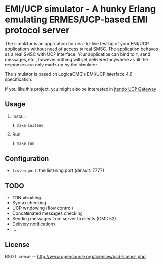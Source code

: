 EMI/UCP simulator - A hunky Erlang emulating ERMES/UCP-based EMI protocol server
================================================================================

The simulator is an application for near-to-live testing of your EMI/UCP
applications without need of access to real SMSC. The application behaves as
a real SMSC with UCP interface. Your application can bind to it, send messages,
etc., however nothing will get delivered anywhere as all the responses are
only made-up by the simulator.

The simulator is based on LogicaCMG's EMI/UCP interface 4.6 specification.

If you like this project, you might also be interested in [jtendo UCP Gateway](https://github.com/jtendo/ucp_gateway)

Usage
-----

1. Install:

    ```
    $ make initenv
    ```
    
2. Run

    ```
    $ make run
    ```

Configuration
-------------

- `listen_port`: the listening port (default: 7777)


TODO
----

- TRN checking
- Syntax checking
- UCP windowing (flow control)
- Concatenated messages checking
- Sending messages from server to clients (CMD 52)
- Delivery notifications
- ...


License
-------

BSD License -- http://www.opensource.org/licenses/bsd-license.php

